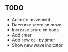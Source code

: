 TODO
----

* Animate movement
* Decrease score on move
* Increase score on bang
* Add timer
* Add new cell by timer
* Show new wave indicator
